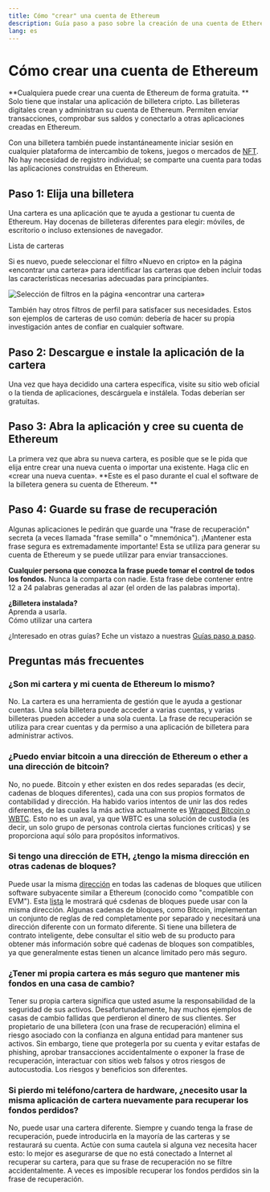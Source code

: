 ```yaml
---
title: Cómo "crear" una cuenta de Ethereum
description: Guía paso a paso sobre la creación de una cuenta de Ethereum utilizando una billetera.
lang: es
---
```


# Cómo crear una cuenta de Ethereum

**Cualquiera puede crear una cuenta de Ethereum de forma gratuita. ** Solo tiene que instalar una aplicación de billetera cripto. Las billeteras digitales crean y administran su cuenta de Ethereum. Permiten enviar transacciones, comprobar sus saldos y conectarlo a otras aplicaciones creadas en Ethereum.

Con una billetera también puede instantáneamente iniciar sesión en cualquier plataforma de intercambio de tokens, juegos o mercados de [NFT](/glossary/#nft). No hay necesidad de registro individual; se comparte una cuenta para todas las aplicaciones construidas en Ethereum.

## Paso 1: Elija una billetera

Una cartera es una aplicación que te ayuda a gestionar tu cuenta de Ethereum. Hay docenas de billeteras diferentes para elegir: móviles, de escritorio o incluso extensiones de navegador.


<ButtonLink href="/wallets/find-wallet/">
  Lista de carteras
</ButtonLink>

Si es nuevo, puede seleccionar el filtro «Nuevo en cripto» en la página «encontrar una cartera» para identificar las carteras que deben incluir todas las características necesarias adecuadas para principiantes.

![Selección de filtros en la página «encontrar una cartera»](./wallet-box.png)

También hay otros filtros de perfil para satisfacer sus necesidades. Estos son ejemplos de carteras de uso común: debería de hacer su propia investigación antes de confiar en cualquier software.

## Paso 2: Descargue e instale la aplicación de la cartera

Una vez que haya decidido una cartera específica, visite su sitio web oficial o la tienda de aplicaciones, descárguela e instálela. Todas deberían ser gratuitas.

## Paso 3: Abra la aplicación y cree su cuenta de Ethereum

La primera vez que abra su nueva cartera, es posible que se le pida que elija entre crear una nueva cuenta o importar una existente. Haga clic en «crear una nueva cuenta». **Este es el paso durante el cual el software de la billetera genera su cuenta de Ethereum. **

## Paso 4: Guarde su frase de recuperación

Algunas aplicaciones le pedirán que guarde una "frase de recuperación" secreta (a veces llamada "frase semilla" o "mnemónica"). ¡Mantener esta frase segura es extremadamente importante! Esta se utiliza para generar su cuenta de Ethereum y se puede utilizar para enviar transacciones.

**Cualquier persona que conozca la frase puede tomar el control de todos los fondos.** Nunca la comparta con nadie. Esta frase debe contener entre 12 a 24 palabras generadas al azar (el orden de las palabras importa).

<div>
<Alert variant="update">
<Emoji text=":eyes:" className="text-4xl"/>
<AlertContent className="flex-row justify-between items-center">
  <div><b>¿Billetera instalada?</b><br/> Aprenda a usarla.</div>
  <ButtonLink href="/guides/how-to-use-a-wallet">
    Cómo utilizar una cartera
  </ButtonLink>
</AlertContent>
</Alert>
</div>

¿Interesado en otras guías? Eche un vistazo a nuestras [Guías paso a paso](/guides/).

## Preguntas más frecuentes

### ¿Son mi cartera y mi cuenta de Ethereum lo mismo?

No. La cartera es una herramienta de gestión que le ayuda a gestionar cuentas. Una sola billetera puede acceder a varias cuentas, y varias billeteras pueden acceder a una sola cuenta. La frase de recuperación se utiliza para crear cuentas y da permiso a una aplicación de billetera para administrar activos.

### ¿Puedo enviar bitcoin a una dirección de Ethereum o ether a una dirección de bitcoin?

No, no puede. Bitcoin y ether existen en dos redes separadas (es decir, cadenas de bloques diferentes), cada una con sus propios formatos de contabilidad y dirección. Ha habido varios intentos de unir las dos redes diferentes, de las cuales la más activa actualmente es [Wrapped Bitcoin o WBTC](https://www.bitcoin.com/get-started/what-is-wbtc/). Esto no es un aval, ya que WBTC es una solución de custodia (es decir, un solo grupo de personas controla ciertas funciones críticas) y se proporciona aquí sólo para propósitos informativos.

### Si tengo una dirección de ETH, ¿tengo la misma dirección en otras cadenas de bloques?

Puede usar la misma [dirección](/glossary/#address) en todas las cadenas de bloques que utilicen software subyacente similar a Ethereum (conocido como "compatible con EVM"). Esta [lista](https://chainlist.org/) le mostrará qué csdenas de bloques puede usar con la misma dirección. Algunas cadenas de bloques, como Bitcoin, implementan un conjunto de reglas de red completamente por separado y necesitará una dirección diferente con un formato diferente. Si tiene una billetera de contrato inteligente, debe consultar el sitio web de su producto para obtener más información sobre qué cadenas de bloques son compatibles, ya que generalmente estas tienen un alcance limitado pero más seguro.

### ¿Tener mi propia cartera es más seguro que mantener mis fondos en una casa de cambio?

Tener su propia cartera significa que usted asume la responsabilidad de la seguridad de sus activos. Desafortunadamente, hay muchos ejemplos de casas de cambio fallidas que perdieron el dinero de sus clientes. Ser propietario de una billetera (con una frase de recuperación) elimina el riesgo asociado con la confianza en alguna entidad para mantener sus activos. Sin embargo, tiene que protegerla por su cuenta y evitar estafas de phishing, aprobar transacciones accidentalmente o exponer la frase de recuperación, interactuar con sitios web falsos y otros riesgos de autocustodia. Los riesgos y beneficios son diferentes.

### Si pierdo mi teléfono/cartera de hardware, ¿necesito usar la misma aplicación de cartera nuevamente para recuperar los fondos perdidos?

No, puede usar una cartera diferente. Siempre y cuando tenga la frase de recuperación, puede introducirla en la mayoría de las carteras y se restaurará su cuenta. Actúe con suma cautela si alguna vez necesita hacer esto: lo mejor es asegurarse de que no está conectado a Internet al recuperar su cartera, para que su frase de recuperación no se filtre accidentalmente. A veces es imposible recuperar los fondos perdidos sin la frase de recuperación.
